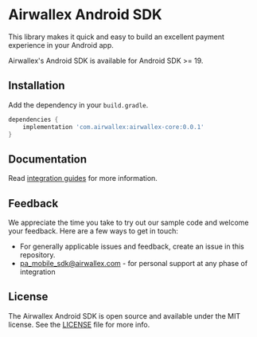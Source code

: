 # Airwallex Android SDK
This library makes it quick and easy to build an excellent payment experience in your Android app.

Airwallex's Android SDK is available for Android SDK >= 19.

## Installation
Add the dependency in your `build.gradle`.
```groovy
dependencies {
    implementation 'com.airwallex:airwallex-core:0.0.1'
}
```

## Documentation
Read [integration guides](https://github.com/airwallex/airwallex-payment-android/blob/wechat/GUIDE.md) for more information.

## Feedback
We appreciate the time you take to try out our sample code and welcome your feedback. Here are a few ways to get in touch:

* For generally applicable issues and feedback, create an issue in this repository.
* [pa_mobile_sdk@airwallex.com](mailto:pa_mobile_sdk@airwallex.com) - for personal support at any phase of integration

## License
The Airwallex Android SDK is open source and available under the MIT license. See the [LICENSE](https://github.com/airwallex/airwallex-payment-android/blob/wechat/LICENSE) file for more info.